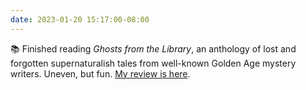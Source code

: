 ```yaml
---
date: 2023-01-20 15:17:00-08:00
---
```


📚 Finished reading *Ghosts from the Library*, an anthology of lost and forgotten supernaturalish tales from well-known Golden Age mystery writers. Uneven, but fun. [My review is here](https://multoghost.wordpress.com/2023/01/20/reading-ghosts-in-the-library/).

